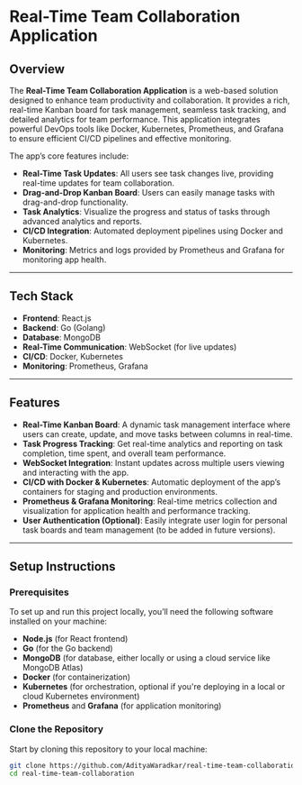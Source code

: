 # Real-Time Team Collaboration Application

## Overview

The **Real-Time Team Collaboration Application** is a web-based solution designed to enhance team productivity and collaboration. It provides a rich, real-time Kanban board for task management, seamless task tracking, and detailed analytics for team performance. This application integrates powerful DevOps tools like Docker, Kubernetes, Prometheus, and Grafana to ensure efficient CI/CD pipelines and effective monitoring.

The app’s core features include:
- **Real-Time Task Updates**: All users see task changes live, providing real-time updates for team collaboration.
- **Drag-and-Drop Kanban Board**: Users can easily manage tasks with drag-and-drop functionality.
- **Task Analytics**: Visualize the progress and status of tasks through advanced analytics and reports.
- **CI/CD Integration**: Automated deployment pipelines using Docker and Kubernetes.
- **Monitoring**: Metrics and logs provided by Prometheus and Grafana for monitoring app health.

---

## Tech Stack

- **Frontend**: React.js
- **Backend**: Go (Golang)
- **Database**: MongoDB
- **Real-Time Communication**: WebSocket (for live updates)
- **CI/CD**: Docker, Kubernetes
- **Monitoring**: Prometheus, Grafana

---

## Features

- **Real-Time Kanban Board**: A dynamic task management interface where users can create, update, and move tasks between columns in real-time.
- **Task Progress Tracking**: Get real-time analytics and reporting on task completion, time spent, and overall team performance.
- **WebSocket Integration**: Instant updates across multiple users viewing and interacting with the app.
- **CI/CD with Docker & Kubernetes**: Automatic deployment of the app’s containers for staging and production environments.
- **Prometheus & Grafana Monitoring**: Real-time metrics collection and visualization for application health and performance tracking.
- **User Authentication (Optional)**: Easily integrate user login for personal task boards and team management (to be added in future versions).

---

## Setup Instructions

### Prerequisites

To set up and run this project locally, you’ll need the following software installed on your machine:

- **Node.js** (for React frontend)
- **Go** (for the Go backend)
- **MongoDB** (for database, either locally or using a cloud service like MongoDB Atlas)
- **Docker** (for containerization)
- **Kubernetes** (for orchestration, optional if you're deploying in a local or cloud Kubernetes environment)
- **Prometheus** and **Grafana** (for application monitoring)

### Clone the Repository

Start by cloning this repository to your local machine:

```bash
git clone https://github.com/AdityaWaradkar/real-time-team-collaboration.git
cd real-time-team-collaboration
